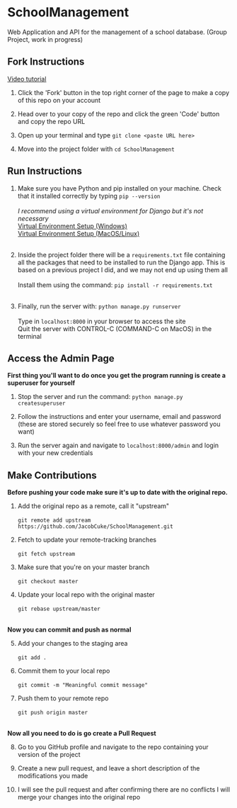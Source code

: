 # SchoolManagement

Web Application and API for the management of a school database. (Group Project, work in progress)

## Fork Instructions

[Video tutorial](https://www.youtube.com/watch?v=HbSjyU2vf6Y&ab_channel=TheNetNinja)

1. Click the 'Fork' button in the top right corner of the page to make a copy of this repo on your account

2. Head over to your copy of the repo and click the green 'Code' button and copy the repo URL

3. Open up your terminal and type `git clone <paste URL here>`

4. Move into the project folder with `cd SchoolManagement`


## Run Instructions

1. Make sure you have Python and pip installed on your machine. Check that it installed correctly by typing `pip --version`<br><br>
*I recommend using a virtual environment for Django but it's not necessary*<br>
[Virtual Environment Setup (Windows)](https://www.youtube.com/watch?v=APOPm01BVrk&ab_channel=CoreySchafer)<br>
[Virtual Environment Setup (MacOS/Linux)](https://www.youtube.com/watch?v=N5vscPTWKOk&ab_channel=CoreySchafer)<br><br>
  
  
2. Inside the project folder there will be a `requirements.txt` file containing all the packages that need to be installed to run the Django app.
This is based on a previous project I did, and we may not end up using them all<br><br>
Install them using the command: `pip install -r requirements.txt`<br><br>


3. Finally, run the server with: `python manage.py runserver`<br><br>
Type in `localhost:8000` in your browser to access the site<br>
Quit the server with CONTROL-C (COMMAND-C on MacOS) in the terminal


## Access the Admin Page

**First thing you'll want to do once you get the program running is create a superuser for yourself**

1. Stop the server and run the command: `python manage.py createsuperuser`

2. Follow the instructions and enter your username, email and password (these are stored securely so feel free to use whatever password you want)

3. Run the server again and navigate to `localhost:8000/admin` and login with your new credentials


## Make Contributions

**Before pushing your code make sure it's up to date with the original repo.**

1. Add the original repo as a remote, call it "upstream"<br><br>
`git remote add upstream https://github.com/JacobCuke/SchoolManagement.git`

2. Fetch to update your remote-tracking branches<br><br>
`git fetch upstream`

3. Make sure that you're on your master branch<br><br>
`git checkout master`

4. Update your local repo with the original master<br><br>
`git rebase upstream/master`<br><br>

**Now you can commit and push as normal**

5. Add your changes to the staging area<br><br>
`git add .`

6. Commit them to your local repo<br><br>
`git commit -m "Meaningful commit message"`

7. Push them to your remote repo<br><br>
`git push origin master`<br><br>

**Now all you need to do is go create a Pull Request**

8. Go to you GitHub profile and navigate to the repo containing your version of the project

9. Create a new pull request, and leave a short description of the modifications you made

10. I will see the pull request and after confirming there are no conflicts I will merge your changes into the original repo




